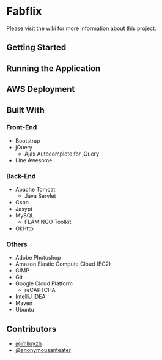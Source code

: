 # Fabflix
Please visit the [wiki](https://github.com/imliuyzh/fabflix/wiki) for more information about this project.

## Getting Started

## Running the Application

## AWS Deployment

## Built With
### Front-End
+ Bootstrap
+ jQuery
  + Ajax Autocomplete for jQuery
+ Line Awesome

### Back-End
+ Apache Tomcat
  + Java Servlet
+ Gson
+ Jasypt
+ MySQL
  + FLAMINGO Toolkit
+ OkHttp

### Others
+ Adobe Photoshop
+ Amazon Elastic Compute Cloud (EC2)
+ GIMP
+ Git
+ Google Cloud Platform
  + reCAPTCHA
+ IntelliJ IDEA
+ Maven
+ Ubuntu

## Contributors
+ [@imliuyzh](https://github.com/imliuyzh)
+ [@anonymousanteater](https://github.com/anonymousanteater)

